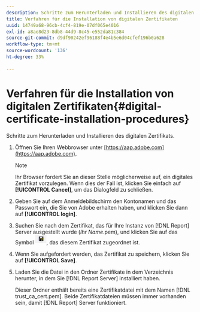 ```yaml
---
description: Schritte zum Herunterladen und Installieren des digitalen Zertifikats.
title: Verfahren für die Installation von digitalen Zertifikaten
uuid: 14749a68-96cb-4cf4-819e-07df065e4016
exl-id: a8ae8d23-8db8-44d9-8c45-e552da81c384
source-git-commit: d9df90242ef96188f4e4b5e6d04cfef196b0a628
workflow-type: tm+mt
source-wordcount: '136'
ht-degree: 33%

---
```


# Verfahren für die Installation von digitalen Zertifikaten{#digital-certificate-installation-procedures}

Schritte zum Herunterladen und Installieren des digitalen Zertifikats.

1. Öffnen Sie Ihren Webbrowser unter [https://aap.adobe.com](https://aap.adobe.com).

   >[!NOTE]
   >
   >Ihr Browser fordert Sie an dieser Stelle möglicherweise auf, ein digitales Zertifikat vorzulegen. Wenn dies der Fall ist, klicken Sie einfach auf **[!UICONTROL Cancel]**, um das Dialogfeld zu schließen.

1. Geben Sie auf dem Anmeldebildschirm den Kontonamen und das Passwort ein, die Sie von Adobe erhalten haben, und klicken Sie dann auf **[!UICONTROL login]**.
1. Suchen Sie nach dem Zertifikat, das für Ihre Instanz von [!DNL Report] Server ausgestellt wurde (*Ihr Name*.pem), und klicken Sie auf das Symbol ![](assets/btn_save_certificatedownload.PNG), das diesem Zertifikat zugeordnet ist.
1. Wenn Sie aufgefordert werden, das Zertifikat zu speichern, klicken Sie auf **[!UICONTROL Save]**.
1. Laden Sie die Datei in den Ordner Zertifikate in dem Verzeichnis herunter, in dem Sie [!DNL Report Server] installiert haben.

   Dieser Ordner enthält bereits eine Zertifikatdatei mit dem Namen [!DNL trust_ca_cert.pem]. Beide Zertifikatdateien müssen immer vorhanden sein, damit [!DNL Report] Server funktioniert.
